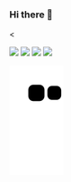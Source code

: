 ### Hi there 👋

<<div> 
  <a href="https://instagram.com/sollrighi" target="_blank"><img src="https://www.instagram.com/soll.righi/" target="_blank"></a>
 	<a href="https://www.twitch.tv/solrighi" target="_blank"><img src="https://www.twitch.tv/settings/profile" target="_blank"></a>
  <a href = "mailto:contatorafaballerini@gmail.com"><img src="https://img.shields.io/badge/-Gmail-%23333?style=for-the-badge&logo=gmail&logoColor=white" target="_blank"></a>
  <a href="https://www.linkedin.com/in/solange-righi/" target="_blank"><img src="https://www.linkedin.com/in/solange-righi/" target="_blank"></a> 
 
  ![Snake animation](https://github.com/rafaballerini/rafaballerini/blob/output/github-contribution-grid-snake.svg)
 
</div>
